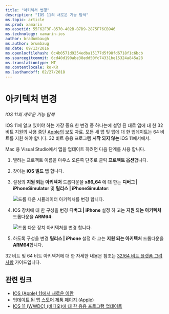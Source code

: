 ```yaml
---
title: "아키텍처 변경"
description: "IOS 11의 새로운 기능 탐색"
ms.topic: article
ms.prod: xamarin
ms.assetid: 55F62F3F-8570-402B-B7D9-2875F76CB946
ms.technology: xamarin-ios
author: bradumbaugh
ms.author: brumbaug
ms.date: 09/13/2016
ms.openlocfilehash: 0c4b0571d9254edba15177d5f98fd6718f1c6bcb
ms.sourcegitcommit: 6cd40d190abe38edd50fc74331be15324a845a28
ms.translationtype: MT
ms.contentlocale: ko-KR
ms.lasthandoff: 02/27/2018
---
```

# <a name="architecture-changes"></a>아키텍처 변경

_IOS 11의 새로운 기능 탐색_

IOS 11에 알고 있어야 하는 가장 중요 한 변경 중 하나는에 설명 된 대로 앱에 대 한 32 비트 지원의 사용 중단 [Apple의](https://developer.apple.com/news/?id=06282017b) 보도 자료. 모든 새 앱 및 앱에 대 한 업데이트는 64 비트를 지원 해야 합니다. 32 비트 응용 프로그램 **시작 되지 않는** iOS 11에서에서.

Mac 용 Visual Studio에서 앱을 업데이트 하려면 다음 단계를 사용 합니다.

1. 열려는 프로젝트 이름을 마우스 오른쪽 단추로 클릭 **프로젝트 옵션**합니다.
2. 찾아는 **iOS 빌드** 탭 합니다.
3. 설정의 **지원 되는 아키텍처** 드롭다운을 **x86_64** 에 대 한는 **디버그 | iPhoneSimulator** 및 **릴리스 | iPhoneSimulator**:

    ![드롭 다운 시뮬레이터 아키텍처를 변경 합니다.](architecture-changes-images/image1.png)

4. IOS 장치에 대 한 구성을 변경 **디버그 | iPhone** 설정 하 고는 **지원 되는 아키텍처** 드롭다운을 **ARM64**:

    ![드롭 다운 장치 아키텍처를 변경 합니다.](architecture-changes-images/image2.png)

5. 하도록 구성을 변경 **릴리스 | iPhone** 설정 하 고는 **지원 되는 아키텍처** 드롭다운을 **ARM64**합니다.

32 비트 및 64 비트 아키텍처에 대 한 자세한 내용은 참조는 [32/64 비트 플랫폼 고려 사항](~/cross-platform/macios/32-and-64.md#ios) 가이드입니다.

## <a name="related-links"></a>관련 링크

- [IOS (Apple) 11에서 새로운 이란](https://developer.apple.com/ios/)
- [업데이트 된 앱 스토어 제품 페이지 (Apple)](https://developer.apple.com/app-store/product-page/)
- [IOS 11 (WWDC) (비디오)에 대 한 응용 프로그램 업데이트](https://developer.apple.com/videos/play/wwdc2017/204/)
